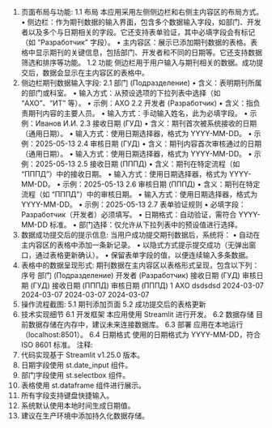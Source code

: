 1. 页面布局与功能:
1.1 布局
本应用采用左侧侧边栏和右侧主内容区的布局方式。
• 侧边栏：作为期刊数据的输入界面，包含多个数据输入字段，如部门、开发者以及多个与日期相关的字段。它还支持表单验证，其中必填字段会有标记（如 “Разработчик” 字段）。
• 主内容区：展示已添加期刊数据的表格。表格中显示期刊的关键信息，包括部门、开发者和不同的日期等。它还支持数据筛选和排序等功能。
1.2 功能
侧边栏用于用户输入与期刊相关的数据。成功提交后，数据会显示在主内容区的表格中。
2. 侧边栏期刊数据输入字段:
2.1 部门 (Подразделение)
• 含义：表明期刊所属的部门或科室。
• 输入方式：从预设选项的下拉列表中选择（如 “АХО”、“ИТ” 等）。
• 示例：АХО
2.2 开发者 (Разработчик)
• 含义：指负责期刊内容的主要人员。
• 输入方式：手动输入姓名，此为必填字段。
• 示例：Иванов И.И.
2.3 接收日期 (ГУД)
• 含义：期刊首次被系统接收的日期（通用日期）。
• 输入方式：使用日期选择器，格式为 YYYY-MM-DD。
• 示例：2025-05-13
2.4 审核日期 (ГУД)
• 含义：期刊内容首次审核通过的日期（通用日期）。
• 输入方式：使用日期选择器，格式为 YYYY-MM-DD。
• 示例：2025-05-13
2.5 接收日期 (ПППД)
• 含义：期刊在特定流程（如 “ПППД”）中的接收日期。
• 输入方式：使用日期选择器，格式为 YYYY-MM-DD。
• 示例：2025-05-13
2.6 审核日期 (ПППД)
• 含义：期刊在特定流程（如 “ПППД”）中的审核日期。
• 输入方式：使用日期选择器，格式为 YYYY-MM-DD。
• 示例：2025-05-13
2.7 表单验证规则
• 必填字段：Разработчик（开发者）必须填写。
• 日期格式：自动验证，需符合 YYYY-MM-DD 标准。
• 部门选择：仅允许从下拉列表中的预设值进行选择。
3. 数据成功提交后的提示信息:
当用户成功提交期刊数据后，系统将：
• 自动在主内容区的表格中添加一条新记录。
• 以隐式方式提示提交成功（无弹出窗口，通过表格更新确认）。
• 保留表单字段的值，以便连续输入多条数据。
4. 表格中的数据呈现形式:
期刊数据在主内容区以表格形式呈现，包含以下列：
序号
部门 (Подразделение)
开发者 (Разработчик)
接收日期 (ГУД)
审核日期 (ГУД)
接收日期 (ПППД)
审核日期 (ПППД)
1
АХО
dsdsdsd
2024-03-07
2024-03-07
2024-03-07
2024-03-07
5. 操作流程截图:
5.1 期刊添加页面
5.2 成功提交后的表格更新
6. 技术实现细节
6.1 开发框架
本应用使用 Streamlit 进行开发。
6.2 数据存储
目前数据存储在内存中，建议未来连接数据库。
6.3 部署
应用在本地运行（localhost:8501）。
6.4 日期格式
使用的日期格式为 YYYY-MM-DD，符合 ISO 8601 标准。
注释:
1. 代码实现基于 Streamlit v1.25.0 版本。
2. 日期字段使用 st.date_input 组件。
3. 部门字段使用 st.selectbox 组件。
4. 表格使用 st.dataframe 组件进行展示。
5. 所有字段支持键盘快捷输入。
6. 系统默认使用本地时间生成日期值。
7. 建议在生产环境中添加持久化数据存储。
